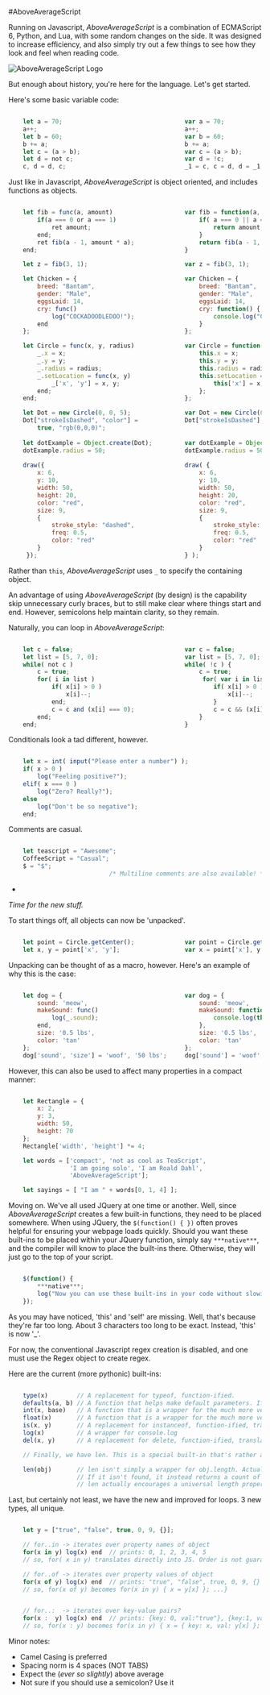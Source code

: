 #AboveAverageScript

Running on Javascript, _AboveAverageScript_ is a combination of ECMAScript 6, Python, and Lua, with some random changes on the side. It was designed to increase efficiency, and also simply try out a few things to see how they look and feel when reading code.

![AboveAverageScript Logo](./AboveAverageScriptLogo.png)

<!--- 
Logo courtesy (in part) of https://averagechronicles.files.wordpress.com/2013/02/average-logo.png
-->

But enough about history, you're here for the language. Let's get started.

Here's some basic variable code:

```js

    let a = 70;                                  var a = 70;
    a++;                                         a++;
    let b = 60;                                  var b = 60;
    b += a;                                      b += a;
    let c = (a > b);                             var c = (a > b);
    let d = not c;                               var d = !c;
    c, d = d, c;                                 _1 = c, c = d, d = _1;

```

Just like in Javascript, _AboveAverageScript_ is object oriented, and includes functions as objects.

```js

    let fib = func(a, amount)                    var fib = function(a, amount) {
        if(a === 0 or a === 1)                       if( a === 0 || a === 1 ) {
            ret amount;                                  return amount;
        end;                                         }
        ret fib(a - 1, amount * a);                  return fib(a - 1, amount * a);
    end;                                         }

    let z = fib(3, 1);                           var z = fib(3, 1);

    let Chicken = {                              var Chicken = {
        breed: "Bantam",                             breed: "Bantam",
        gender: "Male",                              gender: "Male",
        eggsLaid: 14,                                eggsLaid: 14,
        cry: func()                                  cry: function() {
            log("COCKADOODLEDOO!");                      console.log("COCKADOODLEDOO!");
        end                                          }
    };                                           };

    let Circle = func(x, y, radius)              var Circle = function(x, y, radius) {
        _.x = x;                                     this.x = x;
        _.y = y;                                     this.y = y;
        _.radius = radius;                           this.radius = radius;
        _.setLocation = func(x, y)                   this.setLocation = function(x, y) {
            _['x', 'y'] = x, y;                          this['x'] = x, this['y'] = y;
        end;                                         };
    end;                                         };

    let Dot = new Circle(0, 0, 5);               var Dot = new Circle(0, 0, 5);
    Dot["strokeIsDashed", "color"] =             Dot["strokeIsDashed"] = true, Dot["color"] = "rgb(0,0,0)";
        true, "rgb(0,0,0)";                      
    
    let dotExample = Object.create(Dot);         var dotExample = Object.create(Dot);
    dotExample.radius = 50;                      dotExample.radius = 50;
    
    draw({                                       draw( {
        x: 6,                                        x: 6, 
        y: 10,                                       y: 10, 
        width: 50,                                   width: 50,
        height: 20,                                  height: 20,
        color: "red",                                color: "red", 
        size: 9,                                     size: 9,
        {                                            {
            stroke_style: "dashed",                      stroke_style: "dashed", 
            freq: 0.5,                                   freq: 0.5, 
            color: "red"                                 color: "red"
        }                                            }
     });                                         } );

````

Rather than `this`, _AboveAverageScript_ uses `_` to specify the containing object.

An advantage of using _AboveAverageScript_ (by design) is the capability skip unnecessary curly braces, but to still make clear where things start and end. However, semicolons help maintain clarity, so they remain.

Naturally, you can loop in _AboveAverageScript_:

```js

    let c = false;                               var c = false;
    let list = [5, 7, 0];                        var list = [5, 7, 0];
    while( not c )                               while( !c ) {
        c = true;                                    c = true;
        for( i in list )                              for( var i in list ) {
            if( x[i] > 0 )                               if( x[i] > 0 ) {                               
                x[i]--;                                      x[i]--;
            end;                                         }
            c = c and (x[i] === 0);                      c = c && (x[i] === 0);
        end;                                         }
    end;                                         }

```

Conditionals look a tad different, however.

```js

    let x = int( input("Please enter a number") );                        var x = int( input("Please enter a number") );   // input function is user defined.
    if( x > 0 )                                                           if( x > 0 ) {
        log("Feeling positive?");                                             console.log("Feeling positive?");
    elif( x === 0 )                                                       } else if( x === 0 ) {
        log("Zero? Really?");                                                 console.log("Zero? Really?");
    else                                                                  } else {
        log("Don't be so negative");                                          console.log("Don't be so negative");
    end;                                                                  }

```

Comments are casual.

```js

    let teascript = "Awesome";                                            var teascript = "Awesome";   // Variables should be declared with let.
    CoffeeScript = "Casual";                                              CoffeeScript = "Casual";     // Variables can be declared without let,
    $ = "$";                                                              $ = "$";                     // but its far less clear.
                            /* Multiline comments are also available! */

```

-

_Time for the new stuff._

To start things off, all objects can now be 'unpacked'.

```js

    let point = Circle.getCenter();              var point = Circle.getCenter();
    let x, y = point['x', 'y'];                  var x = point['x'], y = point['y'];

```

Unpacking can be thought of as a macro, however. Here's an example of why this is the case:

```js

    let dog = {                                  var dog = {
        sound: 'meow',                               sound: 'meow',
        makeSound: func()                            makeSound: function() {
            log(_.sound);                                console.log(this.sound);
        end,                                         },
        size: '0.5 lbs',                             size: '0.5 lbs',
        color: 'tan'                                 color: 'tan'
    };                                           };              
    dog['sound', 'size'] = 'woof', '50 lbs';     dog['sound'] = 'woof', dog['size'] = '50 lbs';

```

However, this can also be used to affect many properties in a compact manner:

```js

    let Rectangle = {                                                     var Rectangle = {                   
        x: 2,                                                                x: 2,
        y: 3,                                                                y: 3,
        width: 50,                                                           width: 50,
        height: 70                                                           height: 70
    };                                                                    };
    Rectangle['width', 'height'] *= 4;                                    Rectangle['width'] *= 4,  Rectangle['height'] *= 4;

    let words = ['compact', 'not as cool as TeaScript',                   var words = ['compact', 'not as cool as TeaScript', 
                 'I am going solo', 'I am Roald Dahl',                                 'I am going solo', 'I am Roald Dahl', 
                 'AboveAverageScript'];                                                'AboveAverageScript'];

    let sayings = [ "I am " + words[0, 1, 4] ];                           let sayings = [ "I am " + words[0], "I am " + words[1], "I am " + words[4] ];

```

Moving on. We've all used JQuery at one time or another. Well, since _AboveAverageScript_ creates a few built-in functions, they need to be placed somewhere. When using JQuery, the `$(function() { })` often proves helpful for ensuring your webpage loads quickly. Should you want these built-ins to be placed within your JQuery function, simply say `***native***`, and the compiler will know to place the built-ins there. Otherwise, they will just go to the top of your script.

```js

    $(function() {
        ***native***;
        log("Now you can use these built-ins in your code without slowing down your webpage!");
    });

```

As you may have noticed, 'this' and 'self' are missing. Well, that's because they're far too long. About 3 characters too long to be exact. Instead, 'this' is now '_'.

For now, the conventional Javascript regex creation is disabled, and one must use the Regex object to create regex. 

Here are the current (more pythonic) built-ins:

```js

    type(x)        // A replacement for typeof, function-ified.
    defaults(a, b) // A function that helps make default parameters. If a is defined, then it returns a. Otherwise, b is returned.
    int(x, base)   // A function that is a wrapper for the much more verbose parseInt function
    float(x)       // A function that is a wrapper for the much more verbose parseFloat function
    is(x, y)       // A replacement for instanceof, function-ified, translating into 'x instanceof y'
    log(x)         // A wrapper for console.log
    del(x, y)      // A replacement for delete, function-ified, translating into 'delete y[x]'

    // Finally, we have len. This is a special built-in that's rather adaptive to the situation.

    len(obj)       // len isn't simply a wrapper for obj.length. Actually, it looks for the length property in the object.
                   // If it isn't found, it instead returns a count of the enumerable properties in the object. Because of this,
                   // len actually encourages a universal length property for AVG programmers.

```

Last, but certainly not least, we have the new and improved for loops. 3 new types, all unique.

```js

    let y = ["true", "false", true, 0, 9, {}];

    // for..in -> iterates over property names of object
    for(x in y) log(x) end  // prints: 0, 1, 2, 3, 4, 5
    // so, for( x in y) translates directly into JS. Order is not guaranteed, however.

    // for..of -> iterates over property values of object
    for(x of y) log(x) end  // prints: "true", "false", true, 0, 9, {}
    // so, for(x of y) becomes for(x in y) { x = y[x] }; ...}


    // for..:  -> iterates over key-value pairs?
    for(x :  y) log(x) end  // prints: {key: 0, val:"true"}, {key:1, val:"false"}, {key:2, value:true}, {key:3, val:0}, {key:4, val:9}, {key:5, val:{}}
    // so, for(x : y) becomes for(x in y) { x = { key: x, val: y[x] }; ...user input... }

```

Minor notes:
* Camel Casing is preferred  
* Spacing norm is 4 spaces (NOT TABS)  
* Expect the (_ever so slightly_) above average
* Not sure if you should use a semicolon? Use it
